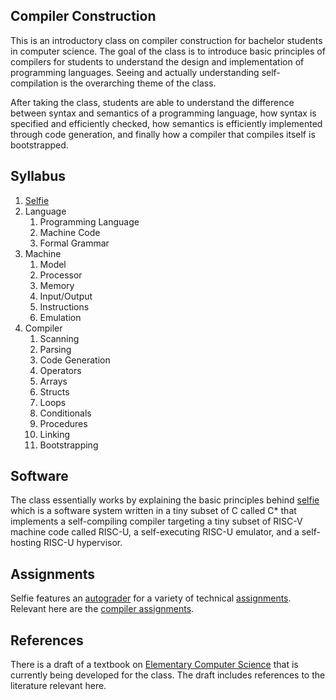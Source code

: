 ## Compiler Construction

This is an introductory class on compiler construction for bachelor students in computer science. The goal of the class is to introduce basic principles of compilers for students to understand the design and implementation of programming languages. Seeing and actually understanding self-compilation is the overarching theme of the class.

After taking the class, students are able to understand the difference between syntax and semantics of a programming language, how syntax is specified and efficiently checked, how semantics is efficiently implemented through code generation, and finally how a compiler that compiles itself is bootstrapped.

## Syllabus

1. [Selfie](https://github.com/cksystemsteaching/selfie)
2. Language
    1. Programming Language
    2. Machine Code
    3. Formal Grammar
3. Machine
    1. Model
    2. Processor
    3. Memory
    4. Input/Output
    5. Instructions
    6. Emulation
4. Compiler
    1. Scanning
    2. Parsing
    3. Code Generation
    4. Operators
    5. Arrays
    6. Structs
    7. Loops
    8. Conditionals
    9. Procedures
    10. Linking
    11. Bootstrapping

## Software

The class essentially works by explaining the basic principles behind [selfie](https://github.com/cksystemsteaching/selfie) which is a software system written in a tiny subset of C called C\* that implements a self-compiling compiler targeting a tiny subset of RISC-V machine code called RISC-U, a self-executing RISC-U emulator, and a self-hosting RISC-U hypervisor.

## Assignments

Selfie features an [autograder](https://github.com/cksystemsteaching/selfie/tree/main/grader) for a variety of technical [assignments](https://github.com/cksystemsteaching/selfie/tree/main/assignments).
Relevant here are the [compiler assignments](https://github.com/cksystemsteaching/selfie/blob/main/assignments/compiler-assignments.md).

## References

There is a draft of a textbook on [Elementary Computer Science](https://github.com/ckirsch/book) that is currently being developed for the class. The draft includes references to the literature relevant here.